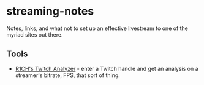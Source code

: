 # streaming-notes

Notes, links, and what not to set up an effective livestream to one of the myriad sites out there.

## Tools

* [R1CH's Twitch Analyzer](https://r-1.ch/analyzer/) - enter a Twitch handle and get an analysis on a streamer's bitrate, FPS, that sort of thing.
